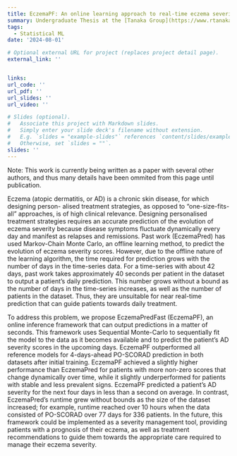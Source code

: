```yaml
---
title: EczemaPF: An online learning approach to real-time eczema severity prediction.
summary: Undergraduate Thesis at the [Tanaka Group](https://www.rtanakagroup.com/) (Imperial College London).
tags:
  - Statistical ML
date: '2024-08-01'

# Optional external URL for project (replaces project detail page).
external_link: ''


links:
url_code: ''
url_pdf: ''
url_slides: ''
url_video: ''

# Slides (optional).
#   Associate this project with Markdown slides.
#   Simply enter your slide deck's filename without extension.
#   E.g. `slides = "example-slides"` references `content/slides/example-slides.md`.
#   Otherwise, set `slides = ""`.
slides: ''
---
```


Note: This work is currently being written as a paper with several other authors, and thus many details have been ommited from this page until publication.

Eczema (atopic dermatitis, or AD) is a chronic skin disease, for which designing person- alised treatment strategies, as opposed to “one-size-fits-all” approaches, is of high clinical relevance. Designing personalised treatment strategies requires an accurate prediction of the evolution of eczema severity because disease symptoms fluctuate dynamically every day and manifest as relapses and remissions. Past work (EczemaPred) has used Markov-Chain Monte Carlo, an offline learning method, to predict the evolution of eczema severity scores. However, due to the offline nature of the learning algorithm, the time required for prediction grows with the number of days in the time-series data. For a time-series with about 42 days, past work takes approximately 40 seconds per patient in the dataset to output a patient’s daily prediction. This number grows without a bound as the number of days in the time-series increases, as well as the number of patients in the dataset. Thus, they are unsuitable for near real-time prediction that can guide patients towards daily treatment.

To address this problem, we propose EczemaPredFast (EczemaPF), an online inference framework that can output predictions in a matter of seconds. This framework uses Sequential Monte-Carlo to sequentially fit the model to the data as it becomes available and to predict the patient’s AD severity scores in the upcoming days. EczemaPF outperformed all reference models for 4-days-ahead PO-SCORAD prediction in both datasets after initial training. EczemaPF achieved a slightly higher performance than EczemaPred for patients with more non-zero scores that change dynamically over time, while it slightly underperformed for patients with stable and less prevalent signs. EczemaPF predicted a patient’s AD severity for the next four days in less than a second on average. In contrast, EczemaPred’s runtime grew without bounds as the size of the dataset increased; for example, runtime reached over 10 hours when the data consisted of PO-SCORAD over 77 days for 336 patients. In the future, this framework could be implemented as a severity management tool, providing patients with a prognosis of their eczema, as well as treatment recommendations to guide them towards the appropriate care required to manage their eczema severity.